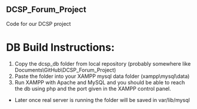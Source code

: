 ## DCSP_Forum_Project
Code for our DCSP project

# DB Build Instructions:

1. Copy the dcsp_db folder from local repository (probably somewhere like Documents\GitHub\DCSP_Forum_Project)
2. Paste the folder into your XAMPP mysql data folder (xampp\mysql\data)
3. Run XAMPP with Apache and MySQL and you should be able to reach the db using php and the port given in the XAMPP control panel.

- Later once real server is running the folder will be saved in var/lib/mysql
